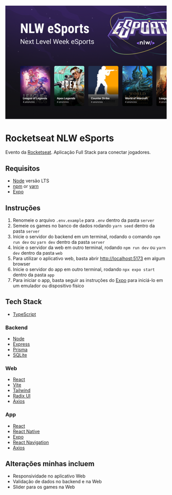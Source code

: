 ![Cover](.github/cover.png)

# Rocketseat NLW eSports

Evento da [Rocketseat](https://www.rocketseat.com.br). Aplicação Full Stack para conectar jogadores.

## Requisitos

- [Node](https://nodejs.org) versão LTS
- [npm](https://www.npmjs.com) or [yarn](https://yarnpkg.com/getting-started/install)
- [Expo](https://docs.expo.dev/get-started/installation)

## Instruções

1. Renomeie o arquivo `.env.example` para `.env` dentro da pasta `server`
1. Semeie os games no banco de dados rodando `yarn seed` dentro da pasta `server`
1. Inicie o servidor do backend em um terminal, rodando o comando `npm run dev` ou `yarn dev` dentro da pasta `server`
1. Inicie o servidor da web em outro terminal, rodando `npm run dev` ou `yarn dev` dentro da pasta `web`
1. Para utilizar o aplicativo web, basta abrir [http://localhost:5173](http://localhost:5173) em algum browser
1. Inicie o servidor do app em outro terminal, rodando `npx expo start` dentro da pasta `app`
1. Para iniciar o app, basta seguir as instruções do [Expo](https://docs.expo.dev/get-started/create-a-new-app/#opening-the-app-on-your-phonetablet) para iniciá-lo em um emulador ou dispositivo físico

## Tech Stack

- [TypeScript](https://www.typescriptlang.org)

### Backend

- [Node](https://nodejs.org)
- [Express](https://expressjs.com)
- [Prisma](https://www.prisma.io)
- [SQLite](https://www.sqlite.org/index.html)

### Web

- [React](https://reactjs.org)
- [Vite](https://vitejs.dev)
- [Tailwind](https://tailwindcss.com)
- [Radix UI](https://www.radix-ui.com)
- [Axios](https://axios-http.com)

### App

- [React](https://reactjs.org)
- [React Native](https://reactnative.dev)
- [Expo](https://docs.expo.dev/index.html)
- [React Navigation](https://reactnavigation.org)
- [Axios](https://axios-http.com)

## Alterações minhas incluem

- Responsividade no aplicativo Web
- Validação de dados no backend e na Web
- Slider para os games na Web
